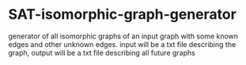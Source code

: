 # SAT-isomorphic-graph-generator
generator of all isomorphic graphs of an input graph with some known edges and other unknown edges. input will be a txt file describing the graph, output will be a txt file describing all future graphs
